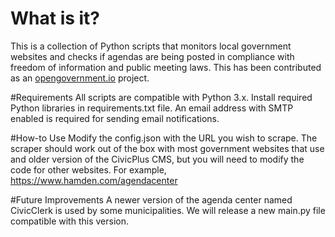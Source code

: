 # What is it?
This is a collection of Python scripts that monitors local government websites and checks if agendas are being posted in compliance with freedom of information and public meeting laws. This has been contributed as an [opengovernment.io](https://opengovernment.io) project.

#Requirements
All scripts are compatible with Python 3.x. 
Install required Python libraries in requirements.txt file.
An email address with SMTP enabled is required for sending email notifications.

#How-to Use
Modify the config.json with the URL you wish to scrape. The scraper should work out of the box with most government websites that use and older version of the CivicPlus CMS, but you will need to modify the code for other websites. For example, https://www.hamden.com/agendacenter

#Future Improvements
A newer version of the agenda center named CivicClerk is used by some municipalities. We will release a new main.py file compatible with this version. 
